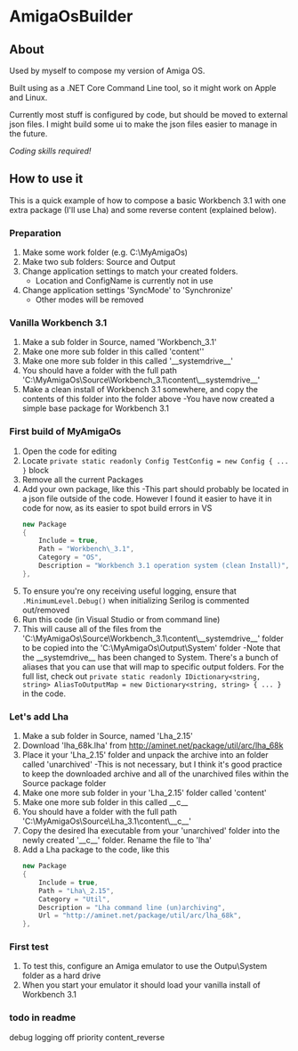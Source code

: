 # AmigaOsBuilder

## About
Used by myself to compose my version of Amiga OS.

Built using as a .NET Core Command Line tool, so it might work on Apple and Linux.

Currently most stuff is configured by code, but should be moved to external json files. I might build some ui to make the json files easier to manage in the future.

*Coding skills required!*

## How to use it
This is a quick example of how to compose a basic Workbench 3.1 with one extra package (I'll use Lha) and some reverse content (explained below).

### Preparation
1. Make some work folder (e.g. C:\MyAmigaOs)
1. Make two sub folders: Source and Output
1. Change application settings to match your created folders.
    - Location and ConfigName is currently not in use
1. Change application settings 'SyncMode' to 'Synchronize'
    - Other modes will be removed

### Vanilla Workbench 3.1
1. Make a sub folder in Source, named 'Workbench\_3.1'
1. Make one more sub folder in this called 'content''
1. Make one more sub folder in this called '\_\_systemdrive\_\_'
1. You should have a folder with the full path 'C:\MyAmigaOs\Source\Workbench\_3.1\content\\_\_systemdrive\_\_'
1. Make a clean install of Workbench 3.1 somewhere, and copy the contents of this folder into the folder above
    -You have now created a simple base package for Workbench 3.1

### First build of MyAmigaOs
1. Open the code for editing
1. Locate `private static readonly Config TestConfig = new Config { ... }` block
1. Remove all the current Packages
1. Add your own package, like this
    -This part should probably be located in a json file outside of the code. However I found it easier to have it in code for now, as its easier to spot build errors in VS
    ```csharp
    new Package
    {
        Include = true,
        Path = "Workbench\_3.1",
        Category = "OS",
        Description = "Workbench 3.1 operation system (clean Install)",
    },
    ```
1. To ensure you're ony receiving useful logging, ensure that `.MinimumLevel.Debug()` when initializing Serilog is commented out/removed
1. Run this code (in Visual Studio or from command line)
1. This will cause all of the files from the 'C:\MyAmigaOs\Source\Workbench_3.1\content\\_\_systemdrive\_\_'  folder to be copied into the 'C:\MyAmigaOs\Output\System' folder
    -Note that the \_\_systemdrive\_\_ has been changed to System. There's a bunch of aliases that you can use that will map to specific output folders. For the full list, check out `private static readonly IDictionary<string, string> AliasToOutputMap = new Dictionary<string, string> { ... }` in the code.

### Let's add Lha
1. Make a sub folder in Source, named 'Lha\_2.15'
1. Download 'lha_68k.lha' from http://aminet.net/package/util/arc/lha_68k
1. Place it your 'Lha\_2.15' folder and unpack the archive into an folder called 'unarchived'
    -This is not necessary, but I think it's good practice to keep the downloaded archive and all of the unarchived files within the Source package folder
1. Make one more sub folder in your 'Lha\_2.15' folder called 'content'
1. Make one more sub folder in this called \_\_c\_\_
1. You should have a folder with the full path 'C:\MyAmigaOs\Source\Lha\_3.1\content\\_\_c\_\_'
1. Copy the desired lha executable from your 'unarchived' folder into the newly created '\_\_c\_\_' folder. Rename the file to 'lha'
1. Add a Lha package to the code, like this
    ```csharp
    new Package
    {
        Include = true,
        Path = "Lha\_2.15",
        Category = "Util",
        Description = "Lha command line (un)archiving",
		Url = "http://aminet.net/package/util/arc/lha_68k",
    },
    ```

### First test
1. To test this, configure an Amiga emulator to use the Outpu\System folder as a hard drive
1. When you start your emulator it should load your vanilla install of Workbench 3.1

### todo in readme
debug logging off
priority
content_reverse